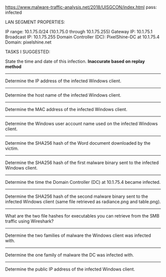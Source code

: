 https://www.malware-traffic-analysis.net/2018/UISGCON/index.html
pass: infected

LAN SEGMENT PROPERTIES:

IP range:  10.1.75.0/24 (10.1.75.0 through 10.1.75.255)
Gateway IP:  10.1.75.1
Broadcast IP:  10.1.75.255
Domain Controller (DC):  PixelShine-DC at 10.1.75.4
Domain:  pixelshine.net

TASKS I SUGGESTED:

State the time and date of this infection.
**Inaccurate based on replay method**
___
Determine the IP address of the infected Windows client.
___
Determine the host name of the infected Windows client.
___
Determine the MAC address of the infected Windows client.
___
Determine the Windows user account name used on the infected Windows client.
___
Determine the SHA256 hash of the Word document downloaded by the victim.
___
Determine the SHA256 hash of the first malware binary sent to the infected Windows client.
___
Determine the time the Domain Controller (DC) at 10.1.75.4 became infected.
___
Determine the SHA256 hash of the second malware binary sent to the infected Windows client (same file retrieved as radiance.png and table.png).
___
What are the two file hashes for executables you can retrieve from the SMB traffic using Wireshark?
___
Determine the two families of malware the Windows client was infected with.
___
Determine the one family of malware the DC was infected with.
___
Determine the public IP address of the infected Windows client.

